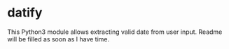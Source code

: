 # datify
This Python3 module allows extracting valid date from user input.
Readme will be filled as soon as I have time.
